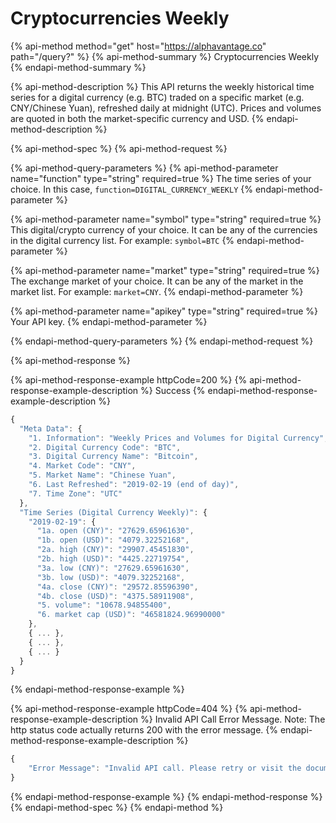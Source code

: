 # Cryptocurrencies Weekly

{% api-method method="get" host="https://alphavantage.co" path="/query?" %}
{% api-method-summary %}
Cryptocurrencies Weekly
{% endapi-method-summary %}

{% api-method-description %}
This API returns the weekly historical time series for a digital currency (e.g. BTC) traded on a specific market (e.g. CNY/Chinese Yuan), refreshed daily at midnight (UTC). Prices and volumes are quoted in both the market-specific currency and USD. 
{% endapi-method-description %}

{% api-method-spec %}
{% api-method-request %}

{% api-method-query-parameters %}
{% api-method-parameter name="function" type="string" required=true %}
The time series of your choice. In this case, `function=DIGITAL_CURRENCY_WEEKLY`
{% endapi-method-parameter %}

{% api-method-parameter name="symbol" type="string" required=true %}
This digital/crypto currency of your choice. It can be any of the currencies in the digital currency list. For example: `symbol=BTC`
{% endapi-method-parameter %}

{% api-method-parameter name="market" type="string" required=true %}
The exchange market of your choice. It can be any of the market in the market list. For example: `market=CNY`.
{% endapi-method-parameter %}

{% api-method-parameter name="apikey" type="string" required=true %}
Your API key.
{% endapi-method-parameter %}

{% endapi-method-query-parameters %}
{% endapi-method-request %}


{% api-method-response %}

{% api-method-response-example httpCode=200 %}
{% api-method-response-example-description %}
Success
{% endapi-method-response-example-description %}

```javascript
{
  "Meta Data": {
    "1. Information": "Weekly Prices and Volumes for Digital Currency",
    "2. Digital Currency Code": "BTC",
    "3. Digital Currency Name": "Bitcoin",
    "4. Market Code": "CNY",
    "5. Market Name": "Chinese Yuan",
    "6. Last Refreshed": "2019-02-19 (end of day)",
    "7. Time Zone": "UTC"
  },
  "Time Series (Digital Currency Weekly)": {
    "2019-02-19": {
      "1a. open (CNY)": "27629.65961630",
      "1b. open (USD)": "4079.32252168",
      "2a. high (CNY)": "29907.45451830",
      "2b. high (USD)": "4425.22719754",
      "3a. low (CNY)": "27629.65961630",
      "3b. low (USD)": "4079.32252168",
      "4a. close (CNY)": "29572.85596390",
      "4b. close (USD)": "4375.58911908",
      "5. volume": "10678.94855400",
      "6. market cap (USD)": "46581824.96990000"
    },
    { ... },
    { ... },
    { ... }
  }
}
```
{% endapi-method-response-example %}

{% api-method-response-example httpCode=404 %}
{% api-method-response-example-description %}
Invalid API Call Error Message. Note: The http status code actually returns 200 with the error message.
{% endapi-method-response-example-description %}

```javascript
{
    "Error Message": "Invalid API call. Please retry or visit the documentation (https://www.alphavantage.co/documentation/) for DIGITAL_CURRENCY_WEEKLY."
}
```
{% endapi-method-response-example %}
{% endapi-method-response %}
{% endapi-method-spec %}
{% endapi-method %}
